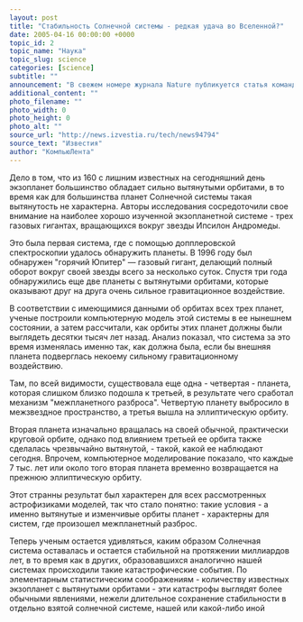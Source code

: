 ```yaml
---
layout: post
title: "Стабильность Солнечной системы - редкая удача во Вселенной?"
date: 2005-04-16 00:00:00 +0000
topic_id: 2
topic_name: "Наука"
topic_slug: science
categories: [science]
subtitle: ""
announcement: "В свежем номере журнала Nature публикуется статья команды астрофизиков из Северо-западного университета (Northwestern University). В ней описывается механизм выхода планет на вытянутые, эксцентрические орбиты."
additional_content: ""
photo_filename: ""
photo_width: 0
photo_height: 0
photo_alt: ""
source_url: "http://news.izvestia.ru/tech/news94794"
source_text: "Известия"
author: "КомпьюЛента"
---
```

Дело в том, что из 160 с лишним известных на сегодняшний день экзопланет большинство обладает сильно вытянутыми орбитами, в то время как для большинства планет Солнечной системы такая вытянутость не характерна. Авторы исследования сосредоточили свое внимание на наиболее хорошо изученной экзопланетной системе - трех газовых гигантах, вращающихся вокруг звезды Ипсилон Андромеды.

Это была первая система, где с помощью допплеровской спектроскопии удалось обнаружить планеты. В 1996 году был обнаружен "горячий Юпитер" &mdash; газовый гигант, делающий полный оборот вокруг своей звезды всего за несколько суток. Спустя три года обнаружились еще две планеты с вытянутыми орбитами, которые оказывают друг на друга очень сильное гравитационное воздействие.

В соответствии с имеющимися данными об орбитах всех трех планет, ученые построили компьютерную модель этой системы в ее нынешнем состоянии, а затем рассчитали, как орбиты этих планет должны были выглядеть десятки тысяч лет назад. Анализ показал, что система за это время изменялась именно так, как должна была, если бы внешняя планета подверглась некоему сильному гравитационному воздействию.

Там, по всей видимости, существовала еще одна - четвертая - планета, которая слишком близко подошла к третьей, в результате чего сработал механизм "межпланетного разброса". Четвертую планету выбросило в межзвездное пространство, а третья вышла на эллиптическую орбиту.

Вторая планета изначально вращалась на своей обычной, практически круговой орбите, однако под влиянием третьей ее орбита также сделалась чрезвычайно вытянутой, - такой, какой ее наблюдают сегодня. Впрочем, компьютерное моделирование показало, что каждые 7 тыс. лет или около того вторая планета временно возвращается на прежнюю эллиптическую орбиту.

Этот странны результат был характерен для всех рассмотренных астрофизиками моделей, так что стало понятно: такие условия - а именно вытянутые и изменчивые орбиты планет - характерны для систем, где произошел межпланетный разброс.

Теперь ученым остается удивляться, каким образом Солнечная система оставалась и остается стабильной на протяжении миллиардов лет, в то время как в других, образовавшихся аналогично нашей системах происходили такие катастрофические события. По элементарным статистическим соображениям - количеству известных экзопланет с вытянутыми орбитами - эти катастрофы выглядят более обычными явлениями, нежели длительное сохранение стабильности в отдельно взятой солнечной системе, нашей или какой-либо иной

